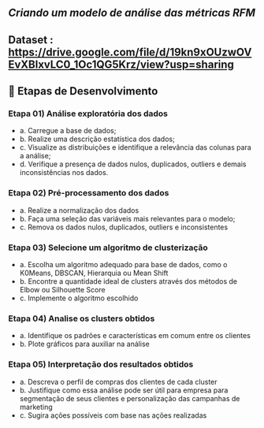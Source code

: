 ## _Criando um modelo de análise das métricas RFM_

## Dataset : **https://drive.google.com/file/d/19kn9xOUzwOVEvXBlxvLC0_1Oc1QG5Krz/view?usp=sharing**

## 🎯 Etapas de Desenvolvimento

### Etapa 01) Análise exploratória dos dados
* a. Carregue a base de dados;
* b. Realize uma descrição estatística dos dados;
* c. Visualize as distribuições e identifique a relevância das colunas para a análise;
* d. Verifique a presença de dados nulos, duplicados, outliers e demais inconsistências
nos dados.

### Etapa 02) Pré-processamento dos dados
* a. Realize a normalização dos dados
* b. Faça uma seleção das variáveis mais relevantes para o modelo;
* c. Remova os dados nulos, duplicados, outliers e inconsistentes

### Etapa 03) Selecione um algoritmo de clusterização
* a. Escolha um algoritmo adequado para base de dados, como o K0Means, DBSCAN,
Hierarquia ou Mean Shift
* b. Encontre a quantidade ideal de clusters através dos métodos de Elbow ou
Silhouette Score
* c. Implemente o algoritmo escolhido

### Etapa 04) Analise os clusters obtidos
* a. Identifique os padrões e características em comum entre os clientes
* b. Plote gráficos para auxiliar na análise

### Etapa 05) Interpretação dos resultados obtidos
* a. Descreva o perfil de compras dos clientes de cada cluster
* b. Justifique como essa análise pode ser útil para empresa para segmentação de
seus clientes e personalização das campanhas de marketing
* c. Sugira ações possíveis com base nas ações realizadas
